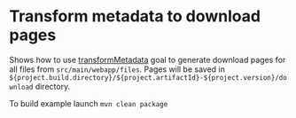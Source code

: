 # Transform metadata to download pages
Shows how to use [transformMetadata](http://www.gabrys.biz/projects/directory-content-maven-plugin/LATEST/transformMetadata-mojo.html) goal to generate download pages for all files from `src/main/webapp/files`. Pages will be saved in `${project.build.directory}/${project.artifactId}-${project.version}/download` directory.

To build example launch `mvn clean package`